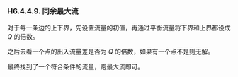 ### H6.4.4.9. 同余最大流

对于每一条边的上下界，先设置流量的初值，再通过平衡流量将下界和上界都设成 $Q$ 的倍数。

之后去看一个点的出入流量差是否为 $Q$ 的倍数，如果有一个点不是则无解。

最终找到了一个符合条件的流量，跑最大流即可。

